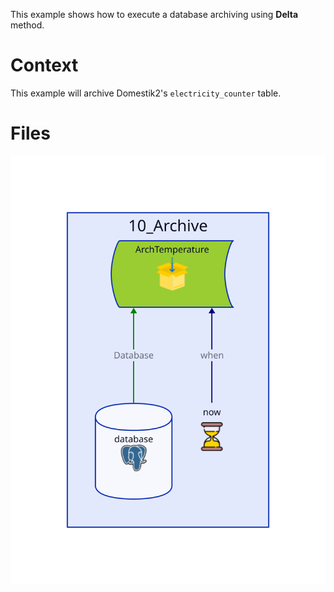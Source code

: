 This example shows how to execute a database archiving using **Delta** method.

# Context

This example will archive Domestik2's `electricity_counter` table.

# Files

![Objects in this example](Diagram.svg)

